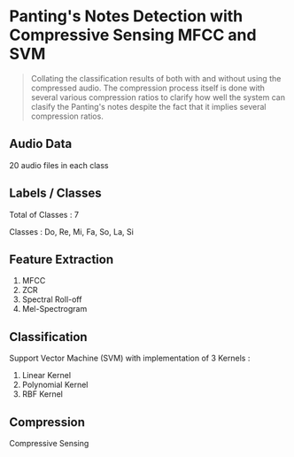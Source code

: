 # Panting's Notes Detection with Compressive Sensing MFCC and SVM
> Collating the classification results of both with and without using the compressed audio. The compression process itself is done with several various compression ratios to clarify how well the system can clasify the Panting's notes despite the fact that it implies several compression ratios.

## Audio Data
20 audio files in each class

## Labels / Classes
Total of Classes : 7

Classes : Do, Re, Mi, Fa, So, La, Si

## Feature Extraction
1. MFCC
2. ZCR
3. Spectral Roll-off
4. Mel-Spectrogram

## Classification

Support Vector Machine (SVM) with implementation of 3 Kernels :
1. Linear Kernel
2. Polynomial Kernel
3. RBF Kernel

## Compression

Compressive Sensing
